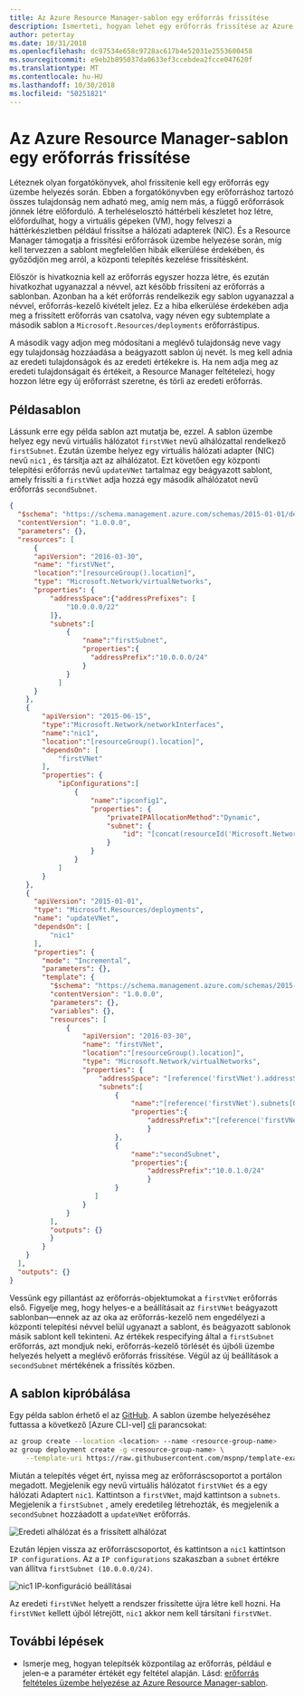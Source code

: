 ```yaml
---
title: Az Azure Resource Manager-sablon egy erőforrás frissítése
description: Ismerteti, hogyan lehet egy erőforrás frissítése az Azure Resource Manager-sablonok bővítése
author: petertay
ms.date: 10/31/2018
ms.openlocfilehash: dc97534e658c9728ac617b4e52031e2553600458
ms.sourcegitcommit: e9eb2b895037da0633ef3ccebdea2fcce047620f
ms.translationtype: MT
ms.contentlocale: hu-HU
ms.lasthandoff: 10/30/2018
ms.locfileid: "50251821"
---
```

# <a name="update-a-resource-in-an-azure-resource-manager-template"></a>Az Azure Resource Manager-sablon egy erőforrás frissítése

Léteznek olyan forgatókönyvek, ahol frissítenie kell egy erőforrás egy üzembe helyezés során. Ebben a forgatókönyvben egy erőforráshoz tartozó összes tulajdonság nem adható meg, amíg nem más, a függő erőforrások jönnek létre előforduló. A terheléselosztó háttérbeli készletet hoz létre, előfordulhat, hogy a virtuális gépeken (VM), hogy felveszi a háttérkészletben például frissítse a hálózati adapterek (NIC). És a Resource Manager támogatja a frissítési erőforrások üzembe helyezése során, míg kell tervezzen a sablont megfelelően hibák elkerülése érdekében, és győződjön meg arról, a központi telepítés kezelése frissítésként.

Először is hivatkoznia kell az erőforrás egyszer hozza létre, és ezután hivatkozhat ugyanazzal a névvel, azt később frissíteni az erőforrás a sablonban. Azonban ha a két erőforrás rendelkezik egy sablon ugyanazzal a névvel, erőforrás-kezelő kivételt jelez. Ez a hiba elkerülése érdekében adja meg a frissített erőforrás van csatolva, vagy néven egy subtemplate a második sablon a `Microsoft.Resources/deployments` erőforrástípus.

A második vagy adjon meg módosítani a meglévő tulajdonság neve vagy egy tulajdonság hozzáadása a beágyazott sablon új nevét. Is meg kell adnia az eredeti tulajdonságok és az eredeti értékekre is. Ha nem adja meg az eredeti tulajdonságait és értékeit, a Resource Manager feltételezi, hogy hozzon létre egy új erőforrást szeretne, és törli az eredeti erőforrás.

## <a name="example-template"></a>Példasablon

Lássunk erre egy példa sablon azt mutatja be, ezzel. A sablon üzembe helyez egy nevű virtuális hálózatot `firstVNet` nevű alhálózattal rendelkező `firstSubnet`. Ezután üzembe helyez egy virtuális hálózati adapter (NIC) nevű `nic1` , és társítja azt az alhálózatot. Ezt követően egy központi telepítési erőforrás nevű `updateVNet` tartalmaz egy beágyazott sablont, amely frissíti a `firstVNet` adja hozzá egy második alhálózatot nevű erőforrás `secondSubnet`. 

```json
{
  "$schema": "https://schema.management.azure.com/schemas/2015-01-01/deploymentTemplate.json#",
  "contentVersion": "1.0.0.0",
  "parameters": {},
  "resources": [
      {
      "apiVersion": "2016-03-30",
      "name": "firstVNet",
      "location":"[resourceGroup().location]",
      "type": "Microsoft.Network/virtualNetworks",
      "properties": {
          "addressSpace":{"addressPrefixes": [
              "10.0.0.0/22"
          ]},
          "subnets":[              
              {
                  "name":"firstSubnet",
                  "properties":{
                    "addressPrefix":"10.0.0.0/24"
                  }
              }
            ]
      }
    },
    {
        "apiVersion": "2015-06-15",
        "type":"Microsoft.Network/networkInterfaces",
        "name":"nic1",
        "location":"[resourceGroup().location]",
        "dependsOn": [
            "firstVNet"
        ],
        "properties": {
            "ipConfigurations":[
                {
                    "name":"ipconfig1",
                    "properties": {
                        "privateIPAllocationMethod":"Dynamic",
                        "subnet": {
                            "id": "[concat(resourceId('Microsoft.Network/virtualNetworks','firstVNet'),'/subnets/firstSubnet')]"
                        }
                    }
                }
            ]
        }
    },
    {
      "apiVersion": "2015-01-01",
      "type": "Microsoft.Resources/deployments",
      "name": "updateVNet",
      "dependsOn": [
          "nic1"
      ],
      "properties": {
        "mode": "Incremental",
        "parameters": {},
        "template": {
          "$schema": "https://schema.management.azure.com/schemas/2015-01-01/deploymentTemplate.json#",
          "contentVersion": "1.0.0.0",
          "parameters": {},
          "variables": {},
          "resources": [
              {
                  "apiVersion": "2016-03-30",
                  "name": "firstVNet",
                  "location":"[resourceGroup().location]",
                  "type": "Microsoft.Network/virtualNetworks",
                  "properties": {
                      "addressSpace": "[reference('firstVNet').addressSpace]",
                      "subnets":[
                          {
                              "name":"[reference('firstVNet').subnets[0].name]",
                              "properties":{
                                  "addressPrefix":"[reference('firstVNet').subnets[0].properties.addressPrefix]"
                                  }
                          },
                          {
                              "name":"secondSubnet",
                              "properties":{
                                  "addressPrefix":"10.0.1.0/24"
                                  }
                          }
                     ]
                  }
              }
          ],
          "outputs": {}
          }
        }
    }
  ],
  "outputs": {}
}
```

Vessünk egy pillantást az erőforrás-objektumokat a `firstVNet` erőforrás első. Figyelje meg, hogy helyes-e a beállításait az `firstVNet` beágyazott sablonban&mdash;ennek az az oka az erőforrás-kezelő nem engedélyezi a központi telepítési névvel belül ugyanazt a sablont, és beágyazott sablonok másik sablont kell tekinteni. Az értékek respecifying által a `firstSubnet` erőforrás, azt mondjuk neki, erőforrás-kezelő törlését és újbóli üzembe helyezés helyett a meglévő erőforrás frissítése. Végül az új beállítások a `secondSubnet` mértékének a frissítés közben.

## <a name="try-the-template"></a>A sablon kipróbálása

Egy példa sablon érhető el az [GitHub][github]. A sablon üzembe helyezéséhez futtassa a következő [Azure CLI-vel] [ cli] parancsokat:

```bash
az group create --location <location> --name <resource-group-name>
az group deployment create -g <resource-group-name> \
    --template-uri https://raw.githubusercontent.com/mspnp/template-examples/master/example1-update/deploy.json
```

Miután a telepítés véget ért, nyissa meg az erőforráscsoportot a portálon megadott. Megjelenik egy nevű virtuális hálózatot `firstVNet` és a egy hálózati Adaptert `nic1`. Kattintson a `firstVNet`, majd kattintson a `subnets`. Megjelenik a `firstSubnet` , amely eredetileg létrehozták, és megjelenik a `secondSubnet` hozzáadott a `updateVNet` erőforrás. 

![Eredeti alhálózat és a frissített alhálózat](../_images/firstVNet-subnets.png)

Ezután lépjen vissza az erőforráscsoportot, és kattintson a `nic1` kattintson `IP configurations`. Az a `IP configurations` szakaszban a `subnet` értékre van állítva `firstSubnet (10.0.0.0/24)`. 

![nic1 IP-konfiguráció beállításai](../_images/nic1-ipconfigurations.png)

Az eredeti `firstVNet` helyett a rendszer frissítette újra létre kell hozni. Ha `firstVNet` kellett újból létrejött, `nic1` akkor nem kell társítani `firstVNet`.

## <a name="next-steps"></a>További lépések

* Ismerje meg, hogyan telepítsék központilag az erőforrás, például e jelen-e a paraméter értékét egy feltétel alapján. Lásd: [erőforrás feltételes üzembe helyezése az Azure Resource Manager-sablon](./conditional-deploy.md).

[cli]: /cli/azure/?view=azure-cli-latest
[github]: https://github.com/mspnp/template-examples